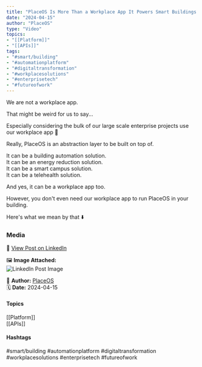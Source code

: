```yaml
---
title: "PlaceOS Is More Than a Workplace App It Powers Smart Buildings Energy Efficiency Campus Solutions and Telehealth"  
date: "2024-04-15"  
author: "PlaceOS"  
type: "Video"  
topics:  
- "[[Platform]]"  
- "[[APIs]]"    
tags:  
- "#smart/building"  
- "#automationplatform"  
- "#digitaltransformation"  
- "#workplacesolutions"  
- "#enterprisetech"  
- "#futureofwork"
---
```


We are not a workplace app.

That might be weird for us to say...

Especially considering the bulk of our large scale enterprise projects use our workplace app 🤔

Really, PlaceOS is an abstraction layer to be built on top of.

It can be a building automation solution.  
It can be an energy reduction solution.  
It can be a smart campus solution.  
It can be a telehealth solution.

And yes, it can be a workplace app too.

However, you don't even need our workplace app to run PlaceOS in your building.

Here's what we mean by that ⬇️

### Media

🔗 [View Post on LinkedIn](https://www.linkedin.com/feed/update/urn:li:activity:7185459744474607616)  
  
🖼 **Image Attached:**  
![LinkedIn Post Image](https://media.licdn.com/dms/image/v2/D5605AQG37ZoSjk_OHg/feedshare-thumbnail_720_1280/feedshare-thumbnail_720_1280/0/1713146569031?e=1742263200&v=beta&t=iUzkTQCj2xEPpsO8e68WHmaRsHidsYkn5Czpa6SLtY0)  
  
👤 **Author:** [PlaceOS](https://www.linkedin.com/company/placeos/)  
🗓️ **Date:** 2024-04-15

#### Topics

[[Platform]]  
[[APIs]]  

#### Hashtags

#smart/building #automationplatform #digitaltransformation #workplacesolutions #enterprisetech #futureofwork